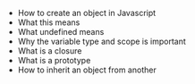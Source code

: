 - How to create an object in Javascript
 - What this means
 - What undefined means
 - Why the variable type and scope is important
 - What is a closure
 - What is a prototype
 - How to inherit an object from another
